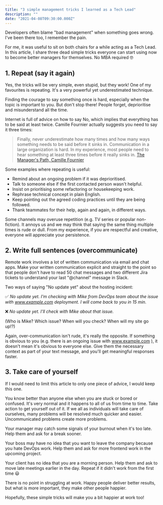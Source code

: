 ```yaml
---
title: "3 simple management tricks I learned as a Tech Lead"
description: ""
date: "2021-04-08T09:30:00.000Z"
---
```


Developers often blame "bad management" when something goes wrong. I've been there too, I remember the pain. 

For me, it was useful to sit on both chairs for a while acting as a Tech Lead. In this article, I share three dead simple tricks everyone can start using now to become better managers for themselves. No MBA required 🤓

## 1. Repeat (say it again)

Yes, the tricks will be very simple, even stupid, but they work! One of my favourites is repeating. It's a very powerful yet underestimated technique. 

Finding the courage to say something once is hard, especially when the topic is important to you.  But don't stop there! People forget, deprioritise and misunderstand all the time. 

Internet is full of advice on how to say No, which implies that everything has to be said at least twice. Camille Fournier actually suggests you need to say it three times:

> Finally, never underestimate how many times and how many ways something needs to be said before it sinks in. Communication in a large organization is hard. In my experience, most people need to hear something at least three times before it really sinks in.
[The Manager's Path, Camille Fournier](https://www.amazon.com/dp/B06XP3GJ7F/ref=cm_sw_em_r_mt_dp_MKXET9C33MXQ4TEVK3NG)

Some examples where repeating is useful:
  - Remind about an ongoing problem if it was deprioritised.
  - Talk to someone else if the first contacted person wasn't helpful. 
  - Insist on prioritising some refactoring or housekeeping work.
  - Rephrase technical concept in plain English.
  - Keep pointing out the agreed coding practices until they are being followed.
  - Thank teammates for their help, again and again, in different ways.  

Some channels may overuse repetition (e.g. TV series or popular non-fiction). It annoys us and we may think that saying the same thing multiple times is rude or dull. From my experience, if you are respectful and creative, everyone will appreciate your persistence. 

## 2. Write full sentences (overcommunicate)

Remote work involves a lot of written communication via email and chat apps. Make your written communication explicit and straight to the point so that people don't have to read 50 chat messages and two different Jira tickets to understand your last "@channel" message in Slack.

Two ways of saying "No update yet" about the hosting incident:

✅ 
*No update yet. I'm checking with Mike from DevOps team about the issue with www.example.com deployment. I will come back to you in 15 min.*

❌ 
*No update yet. I'll check with Mike about that issue.*

(Who is Mike? Which issue? When will you check? When will my site go up!?)

Again, over-communication isn't rude, it's really the opposite. If something is obvious to you (e.g. there is an ongoing issue with www.example.com ), it doesn't mean it's obvious to everyone else. Give them the necessary context as part of your text message, and you'll get meaningful responses faster. 

## 3. Take care of yourself

If I would need to limit this article to only one piece of advice, I would keep this one.

You know better than anyone else when you are stuck or bored or confused. It's very normal and it happens to all of us from time to time. Take action to get yourself out of it. If we all as individuals will take care of ourselves, many problems will be resolved much quicker and easier. Uncommunicated problems create more problems.

Your manager may catch some signals of your burnout when it's too late. Help them and ask for a break sooner. 

Your boss may have no idea that you want to leave the company because you hate DevOps work. Help them and ask for more frontend work in the upcoming project. 

Your client has no idea that you are a morning person. Help them and ask to move late meetings earlier in the day. Repeat if it didn't work from the first time 😃

There is no point in struggling at work. Happy people deliver better results, but what is more important, they make other people happier. 


Hopefully, these simple tricks will make you a bit happier at work too! 
